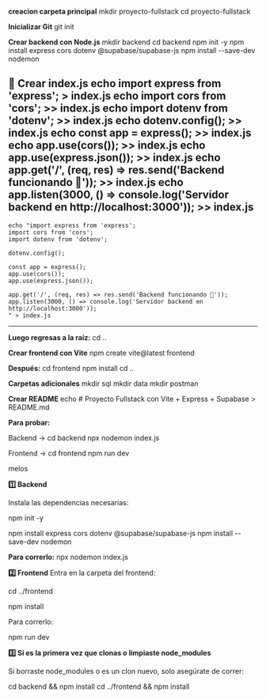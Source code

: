 **creacion carpeta principal**
mkdir proyecto-fullstack
cd proyecto-fullstack

**Inicializar Git**
git init

**Crear backend con Node.js**
mkdir backend
cd backend
npm init -y
npm install express cors dotenv @supabase/supabase-js
npm install --save-dev nodemon

**📄 Crear index.js**
echo import express from 'express'; > index.js
echo import cors from 'cors'; >> index.js
echo import dotenv from 'dotenv'; >> index.js
echo dotenv.config(); >> index.js
echo const app = express(); >> index.js
echo app.use(cors()); >> index.js
echo app.use(express.json()); >> index.js
echo app.get('/', (req, res) => res.send('Backend funcionando 🚀')); >> index.js
echo app.listen(3000, () => console.log('Servidor backend en http://localhost:3000')); >> index.js
---
```
echo "import express from 'express';
import cors from 'cors';
import dotenv from 'dotenv';

dotenv.config();

const app = express();
app.use(cors());
app.use(express.json());

app.get('/', (req, res) => res.send('Backend funcionando 🚀'));
app.listen(3000, () => console.log('Servidor backend en http://localhost:3000'));
" > index.js
```
---

**Luego regresas a la raíz:**
cd ..

**Crear frontend con Vite**
npm create vite@latest frontend

**Después:**
cd frontend
npm install
cd ..

**Carpetas adicionales**
mkdir sql
mkdir data
mkdir postman

**Crear README**
echo # Proyecto Fullstack con Vite + Express + Supabase > README.md

**Para probar:**

Backend →
cd backend
npx nodemon index.js

Frontend →
cd frontend
npm run dev

melos

**1️⃣ Backend**

Instala las dependencias necesarias:

npm init -y

npm install express cors dotenv @supabase/supabase-js
npm install --save-dev nodemon

**Para correrlo:**
npx nodemon index.js

**2️⃣ Frontend**
Entra en la carpeta del frontend:

cd ../frontend

npm install

Para correrlo:

npm run dev

**3️⃣ Si es la primera vez que clonas o limpiaste node_modules**

Si borraste node_modules o es un clon nuevo, solo asegúrate de correr:

cd backend && npm install
cd ../frontend && npm install

